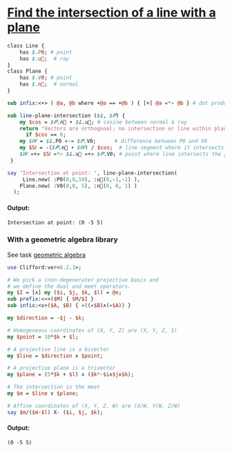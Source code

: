 [1]: https://rosettacode.org/wiki/Find_the_intersection_of_a_line_with_a_plane

# [Find the intersection of a line with a plane][1]



```perl
class Line {
    has $.P0; # point
    has $.u⃗;  # ray
}
class Plane {
    has $.V0; # point
    has $.n⃗;  # normal
}

sub infix:<∙> ( @a, @b where +@a == +@b ) { [+] @a «*» @b } # dot product

sub line-plane-intersection ($𝑳, $𝑷) {
    my $cos = $𝑷.n⃗ ∙ $𝑳.u⃗; # cosine between normal & ray
    return 'Vectors are orthogonal; no intersection or line within plane'
      if $cos == 0;
    my $𝑊 = $𝑳.P0 «-» $𝑷.V0;      # difference between P0 and V0
    my $S𝐼 = -($𝑷.n⃗ ∙ $𝑊) / $cos;  # line segment where it intersects the plane
    $𝑊 «+» $S𝐼 «*» $𝑳.u⃗ «+» $𝑷.V0; # point where line intersects the plane
 }

say 'Intersection at point: ', line-plane-intersection(
     Line.new( :P0(0,0,10), :u⃗(0,-1,-1) ),
    Plane.new( :V0(0,0, 5), :n⃗(0, 0, 1) )
  );
```

#### Output:
```
Intersection at point: (0 -5 5)
```


### With a geometric algebra library



See task [geometric algebra](https://rosettacode.org/wiki/Geometric_algebra)

```perl
use Clifford:ver<6.2.1>;

# We pick a (non-degenerate) projective basis and
# we define the dual and meet operators.
my $I = [∧] my ($i, $j, $k, $l) = @e;
sub prefix:<∗>($M) { $M/$I }
sub infix:<∨>($A, $B) { ∗((∗$B)∧(∗$A)) }

my $direction = -$j - $k;

# Homogeneous coordinates of (X, Y, Z) are (X, Y, Z, 1)
my $point = 10*$k + $l;

# A projective line is a bivector
my $line = $direction ∧ $point;

# A projective plane is a trivector
my $plane = (5*$k + $l) ∧ ($k*-$i∧$j∧$k);

# The intersection is the meet
my $m = $line ∨ $plane;

# Affine coordinates of (X, Y, Z, W) are (X/W, Y/W, Z/W)
say $m/($m·$l) X· ($i, $j, $k);
```

#### Output:
```
(0 -5 5)
```
